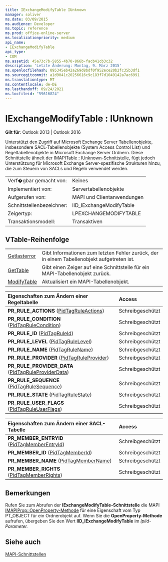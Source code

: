 ```yaml
---
title: IExchangeModifyTable IUnknown
manager: soliver
ms.date: 03/09/2015
ms.audience: Developer
ms.topic: reference
ms.prod: office-online-server
ms.localizationpriority: medium
api_name:
- IExchangeModifyTable
api_type:
- COM
ms.assetid: 45a73c7b-5855-4b70-866b-facb41cb3c32
description: 'Letzte Änderung: Montag, 9. März 2015'
ms.openlocfilehash: 095345eb42a269d8bdf0f952ece20b2fc35b3df1
ms.sourcegitcommit: a1d9041c20256616c9c183f7d1049142a7ac6991
ms.translationtype: MT
ms.contentlocale: de-DE
ms.lasthandoff: 09/24/2021
ms.locfileid: "59616824"
---
```

# <a name="iexchangemodifytable--iunknown"></a>IExchangeModifyTable : IUnknown

  
  
**Gilt für**: Outlook 2013 | Outlook 2016 
  
Unterstützt den Zugriff auf Microsoft Exchange Server Tabellenobjekte, insbesondere SACL-Tabellenobjekte (System Access Control List) und Regeltabellenobjekte in Microsoft Exchange Server Ordnern. Diese Schnittstelle ähnelt der [IMAPITable : IUnknown-Schnittstelle,](imapitableiunknown.md) fügt jedoch Unterstützung für Microsoft Exchange Server-spezifische Strukturen hinzu, die zum Steuern von SACLs und Regeln verwendet werden. 
  
|||
|:-----|:-----|
|Verf�gbar gemacht von:  <br/> |Keines  <br/> |
|Implementiert von:  <br/> |Servertabellenobjekte  <br/> |
|Aufgerufen von:  <br/> |MAPI und Clientanwendungen  <br/> |
|Schnittstellenbezeichner:  <br/> |IID_IExchangeModifyTable  <br/> |
|Zeigertyp:  <br/> |LPEXCHANGEMODIFYTABLE  <br/> |
|Transaktionsmodell:  <br/> |Transaktiven  <br/> |
   
## <a name="vtable-order"></a>VTable-Reihenfolge

|||
|:-----|:-----|
|[Getlasterror](iexchangemodifytable-getlasterror.md) <br/> |Gibt Informationen zum letzten Fehler zurück, der in einem Tabellenobjekt aufgetreten ist.  <br/> |
|[GetTable](iexchangemodifytable-gettable.md) <br/> |Gibt einen Zeiger auf eine Schnittstelle für ein MAPI-Tabellenobjekt zurück.  <br/> |
|[ModifyTable](iexchangemodifytable-modifytable.md) <br/> |Aktualisiert ein MAPI-Tabellenobjekt.  <br/> |
   
|**Eigenschaften zum Ändern einer Regeltabelle**|**Access**|
|:-----|:-----|
|**PR_RULE_ACTIONS** ([PidTagRuleActions](pidtagruleactions-canonical-property.md))  <br/> |Schreibgeschützt  <br/> |
|**PR_RULE_CONDITION** ([PidTagRuleCondition](pidtagrulecondition-canonical-property.md))  <br/> |Schreibgeschützt  <br/> |
|**PR_RULE_ID** ([PidTagRuleId](pidtagruleid-canonical-property.md))  <br/> |Schreibgeschützt  <br/> |
|**PR_RULE_LEVEL** ([PidTagRuleLevel](pidtagrulelevel-canonical-property.md))  <br/> |Schreibgeschützt  <br/> |
|**PR_RULE_NAME** ([PidTagRuleName](pidtagrulename-canonical-property.md))  <br/> |Schreibgeschützt  <br/> |
|**PR_RULE_PROVIDER** ([PidTagRuleProvider](pidtagruleprovider-canonical-property.md))  <br/> |Schreibgeschützt  <br/> |
|**PR_RULE_PROVIDER_DATA** ([PidTagRuleProviderData](pidtagruleproviderdata-canonical-property.md))  <br/> |Schreibgeschützt  <br/> |
|**PR_RULE_SEQUENCE** ([PidTagRuleSequence](pidtagrulesequence-canonical-property.md))  <br/> |Schreibgeschützt  <br/> |
|**PR_RULE_STATE** ([PidTagRuleState](pidtagrulestate-canonical-property.md))  <br/> |Schreibgeschützt  <br/> |
|**PR_RULE_USER_FLAGS** ([PidTagRuleUserFlags](pidtagruleuserflags-canonical-property.md))  <br/> |Schreibgeschützt  <br/> |
   
|**Eigenschaften zum Ändern einer SACL-Tabelle**|**Access**|
|:-----|:-----|
|**PR_MEMBER_ENTRYID** ([PidTagMemberEntryId](pidtagmemberentryid-canonical-property.md))  <br/> |Schreibgeschützt  <br/> |
|**PR_MEMBER_ID** ([PidTagMemberId](pidtagmemberid-canonical-property.md))  <br/> |Schreibgeschützt  <br/> |
|**PR_MEMBER_NAME** ([PidTagMemberName](pidtagmembername-canonical-property.md))  <br/> |Schreibgeschützt  <br/> |
|**PR_MEMBER_RIGHTS** ([PidTagMemberRights](pidtagmemberrights-canonical-property.md))  <br/> |Schreibgeschützt  <br/> |
   
## <a name="remarks"></a>Bemerkungen

Rufen Sie zum Abrufen der **IExchangeModifyTable-Schnittstelle** die MAPI [IMAPIProp::OpenProperty-Methode](imapiprop-openproperty.md) für eine Eigenschaft vom Typ PT_OBJECT für ein Ordnerobjekt auf. Wenn Sie die **OpenProperty-Methode** aufrufen, übergeben Sie den Wert **IID_IExchangeModifyTable** im _lpiid-Parameter._ 
  
## <a name="see-also"></a>Siehe auch



[MAPI-Schnittstellen](mapi-interfaces.md)

